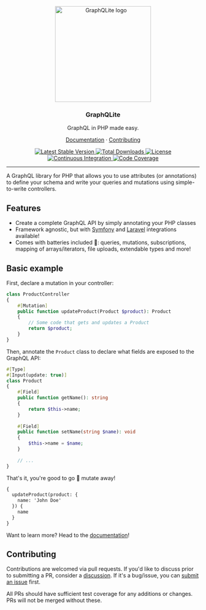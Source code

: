 
<p align="center">
    <img src="https://graphqlite.thecodingmachine.io/img/logo.svg" alt="GraphQLite logo" width="250" height="250" />
</p>
<h3 align="center">GraphQLite</h3>
<p align="center">GraphQL in PHP made easy.</p>
<p align="center"><a href="https://graphqlite.thecodingmachine.io">Documentation</a> &#183; <a href="/.github/CONTRIBUTING.md">Contributing</a></p>

<p align="center">
    <a href="https://packagist.org/packages/thecodingmachine/graphqlite" title="Latest Stable Version">
        <img src="https://poser.pugx.org/thecodingmachine/graphqlite/v/stable" alt="Latest Stable Version" />
    </a>
    <a href="https://packagist.org/packages/thecodingmachine/graphqlite" title="Total Downloads">
        <img src="https://poser.pugx.org/thecodingmachine/graphqlite/downloads" alt="Total Downloads" />
    </a>
    <a href="https://packagist.org/packages/thecodingmachine/graphqlite" title="License">
        <img src="https://poser.pugx.org/thecodingmachine/graphqlite/license" alt="License" />
    </a>
    <a href="https://github.com/thecodingmachine/graphqlite/actions" title="Continuous Integration">
        <img src="https://github.com/thecodingmachine/graphqlite/workflows/Continuous%20Integration/badge.svg" alt="Continuous Integration" />
    </a>
    <a href="https://codecov.io/gh/thecodingmachine/graphqlite" title="Code Coverage">
        <img src="https://codecov.io/gh/thecodingmachine/graphqlite/branch/master/graph/badge.svg" alt="Code Coverage" />
    </a>
</p>

---

A GraphQL library for PHP that allows you to use attributes (or annotations) to define your schema and write your queries and mutations using simple-to-write controllers.

## Features

* Create a complete GraphQL API by simply annotating your PHP classes
* Framework agnostic, but with [Symfony](https://github.com/thecodingmachine/graphqlite-bundle) and [Laravel](https://github.com/thecodingmachine/graphqlite-laravel) integrations available!
* Comes with batteries included :battery:: queries, mutations, subscriptions, mapping of arrays/iterators, file uploads, extendable types and more!

## Basic example

First, declare a mutation in your controller:

```php
class ProductController
{
    #[Mutation]
    public function updateProduct(Product $product): Product
    {
        // Some code that gets and updates a Product
        return $product;
    }
}
```

Then, annotate the `Product` class to declare what fields are exposed to the GraphQL API:

```php
#[Type]
#[Input(update: true)]
class Product
{
    #[Field]
    public function getName(): string
    {
        return $this->name;
    }
    
    #[Field]
    public function setName(string $name): void
    {
        $this->name = $name;
    }
    
    // ...
}
```

That's it, you're good to go :tada: mutate away!

```graphql
{
  updateProduct(product: {
    name: 'John Doe'
  }) {
    name
  }
}
```

Want to learn more? Head to the [documentation](https://graphqlite.thecodingmachine.io/)!

## Contributing

Contributions are welcomed via pull requests.  If you'd like to discuss prior to submitting a PR, consider a [discussion](https://github.com/thecodingmachine/graphqlite/discussions).  If it's a bug/issue, you can [submit an issue](https://github.com/thecodingmachine/graphqlite/issues) first.

All PRs should have sufficient test coverage for any additions or changes.  PRs will not be merged without these.
